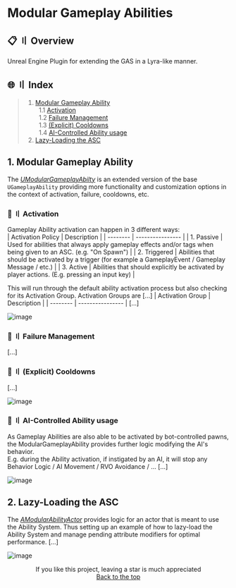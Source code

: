 # Modular Gameplay Abilities  

## <a id="head"></a> 📋 〢 Overview  

Unreal Engine Plugin for extending the GAS in a Lyra-like manner.

## 🌐 〢 Index
> 1. [Modular Gameplay Ability](#modular-gameplay-ability)  
> &nbsp; 1.1 [Activation](#mga-activation)  
> &nbsp; 1.2 [Failure Management](#mga-failure-management)  
> &nbsp; 1.3 [(Explicit) Cooldowns](#mga-cooldowns)  
> &nbsp; 1.4 [AI-Controlled Ability usage](#mga-ai-controlled)  
> 2. [Lazy-Loading the ASC](#asc-lazyloading)  

<a name="modular-gameplay-ability"></a>  
## 1. Modular Gameplay Ability
The _[UModularGameplayAbilty](Source/ModularGameplayAbilities/Public/Abilities/ModularGameplayAbility.h)_ is an extended version of the base ``UGameplayAbility`` providing more functionality and customization options in the context of activation, failure, cooldowns, etc.  

<a name="mga-activation"></a>  
### 📣 〢 Activation
Gameplay Ability activation can happen in 3 different ways:  
| Activation Policy | Description |
| -------- | ---------------- |
| 1. Passive  |  Used for abilities that always apply gameplay effects and/or tags when being given to an ASC. (e.g. "On Spawn") |
| 2. Triggered | Abilities that should be activated by a trigger (for example a GameplayEvent / Gameplay Message / etc.) |
| 3. Active | Abilities that should explicitly be activated by player actions. (E.g. pressing an input key) |
  
This will run through the default ability activation process but also checking for its Activation Group.
Activation Groups are [...]
| Activation Group | Description |
| -------- | ---------------- |
[...]

![image](https://github.com/user-attachments/assets/9dc85a1f-5803-4ff2-848c-0a28b6d88ae6)


<a name="mga-failure-management"></a>    
### 📣 〢 Failure Management
[...]

<a name="mga-cooldowns"></a>  
### 📣 〢 (Explicit) Cooldowns
[...]

![image](https://github.com/user-attachments/assets/f046a9c6-a541-44b7-97d3-d07281b9c848)

<a name="mga-ai-controlled"></a>  
### 📣 〢 AI-Controlled Ability usage
As Gameplay Abilities are also able to be activated by bot-controlled pawns, the ModularGameplayAbility provides further logic modifying the AI's behavior.  
E.g. during the Ability activation, if instigated by an AI, it will stop any Behavior Logic / AI Movement / RVO Avoidance / ...
[...]

![image](https://github.com/user-attachments/assets/95e978ba-3f17-44fb-9698-0b92750332dd)

<a name="asc-lazyloading"></a>  
## 2. Lazy-Loading the ASC
The _[AModularAbilityActor](Source/ModularGameplayAbilities/Public/ModularAbilityActor.h)_ provides logic for an actor that is meant to use the Ability System.
Thus setting up an example of how to lazy-load the Ability System and manage pending attribute modifiers for optimal performance.
[...]

![image](https://github.com/user-attachments/assets/2557c7a8-4154-44ea-816b-87c760f965f5)  

<p align="center">
If you like this project, leaving a star is much appreciated<br>
<a href="#head">
Back to the top
</a>
</p>
